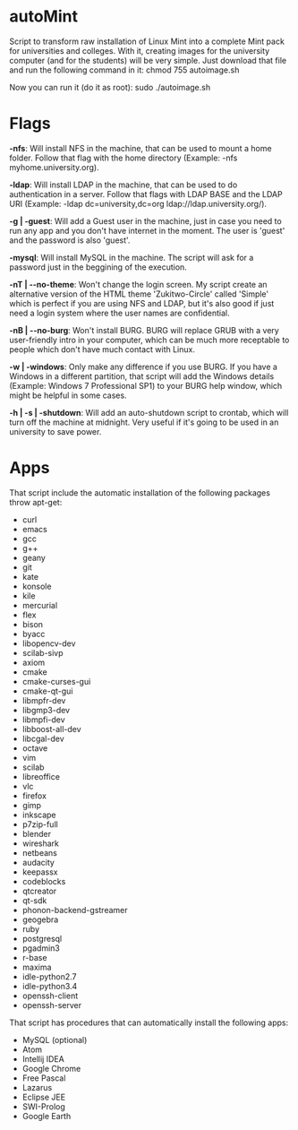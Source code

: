 # autoMint
Script to transform raw installation of Linux Mint into a complete Mint pack for universities and colleges. With it, creating images for the university computer (and for the students) will be very simple. Just download that file and run the following command in it:
  chmod 755 autoimage.sh

Now you can run it (do it as root):
  sudo ./autoimage.sh

# Flags

  **-nfs**: Will install NFS in the machine, that can be used to mount a home folder. Follow that flag with the home directory (Example: -nfs myhome.university.org).
    
  **-ldap**: Will install LDAP in the machine, that can be used to do authentication in a server. Follow that flags with LDAP BASE and the LDAP URI (Example: -ldap dc=university,dc=org ldap://ldap.university.org/).
    
  **-g | -guest**: Will add a Guest user in the machine, just in case you need to run any app and you don't have internet in the moment. The user is 'guest' and the password is also 'guest'.
    
  **-mysql**: Will install MySQL in the machine. The script will ask for a password just in the beggining of the execution.
    
  **-nT | --no-theme**: Won't change the login screen. My script create an alternative version of the HTML theme 'Zukitwo-Circle' called 'Simple' which is perfect if you are using NFS and LDAP, but it's also good if just need a login system where the user names are confidential.
    
  **-nB | --no-burg**: Won't install BURG. BURG will replace GRUB with a very user-friendly intro in your computer, which can be much more receptable to people which don't have much contact with Linux.
    
  **-w | -windows**: Only make any difference if you use BURG. If you have a Windows in a different partition, that script will add the Windows details (Example: Windows 7 Professional SP1) to your BURG help window, which might be helpful in some cases.
    
  **-h | -s | -shutdown**: Will add an auto-shutdown script to crontab, which will turn off the machine at midnight. Very useful if it's going to be used in an university to save power.

# Apps
That script include the automatic installation of the following packages throw apt-get:
* curl
* emacs
* gcc
* g++
* geany
* git
* kate
* konsole
* kile
* mercurial
* flex
* bison
* byacc
* libopencv-dev
* scilab-sivp
* axiom
* cmake
* cmake-curses-gui
* cmake-qt-gui
* libmpfr-dev
* libgmp3-dev
* libmpfi-dev
* libboost-all-dev
* libcgal-dev
* octave
* vim
* scilab
* libreoffice
* vlc
* firefox
* gimp
* inkscape
* p7zip-full
* blender
* wireshark
* netbeans
* audacity
* keepassx
* codeblocks
* qtcreator
* qt-sdk
* phonon-backend-gstreamer
* geogebra
* ruby
* postgresql
* pgadmin3
* r-base
* maxima
* idle-python2.7
* idle-python3.4
* openssh-client
* openssh-server

That script has procedures that can automatically install the following apps:
* MySQL (optional)
* Atom
* Intellij IDEA
* Google Chrome
* Free Pascal
* Lazarus
* Eclipse JEE
* SWI-Prolog
* Google Earth
